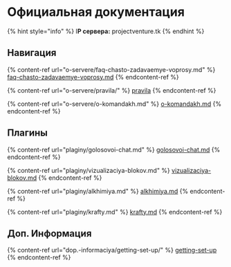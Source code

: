 # Официальная документация

{% hint style="info" %}
I**P сервера:** projectventure.tk
{% endhint %}



## Навигация

{% content-ref url="o-servere/faq-chasto-zadavaemye-voprosy.md" %}
[faq-chasto-zadavaemye-voprosy.md](o-servere/faq-chasto-zadavaemye-voprosy.md)
{% endcontent-ref %}

{% content-ref url="o-servere/pravila/" %}
[pravila](o-servere/pravila/)
{% endcontent-ref %}

{% content-ref url="o-servere/o-komandakh.md" %}
[o-komandakh.md](o-servere/o-komandakh.md)
{% endcontent-ref %}

## Плагины

{% content-ref url="plaginy/golosovoi-chat.md" %}
[golosovoi-chat.md](plaginy/golosovoi-chat.md)
{% endcontent-ref %}

{% content-ref url="plaginy/vizualizaciya-blokov.md" %}
[vizualizaciya-blokov.md](plaginy/vizualizaciya-blokov.md)
{% endcontent-ref %}

{% content-ref url="plaginy/alkhimiya.md" %}
[alkhimiya.md](plaginy/alkhimiya.md)
{% endcontent-ref %}

{% content-ref url="plaginy/krafty.md" %}
[krafty.md](plaginy/krafty.md)
{% endcontent-ref %}

## Доп. Информация

{% content-ref url="dop.-informaciya/getting-set-up/" %}
[getting-set-up](dop.-informaciya/getting-set-up/)
{% endcontent-ref %}

##
